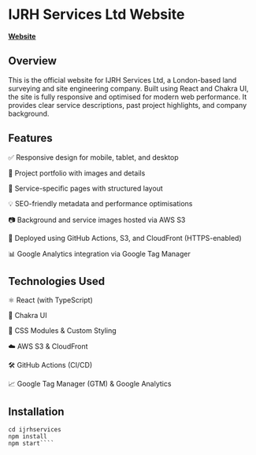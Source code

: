 # IJRH Services Ltd Website

**[Website](http://www.ijrhservices.co.uk/)**

## Overview
This is the official website for IJRH Services Ltd, a London-based land surveying and site engineering company. Built using React and Chakra UI, the site is fully responsive and optimised for modern web performance. It provides clear service descriptions, past project highlights, and company background.

## Features
✅ Responsive design for mobile, tablet, and desktop

🧭 Project portfolio with images and details

📍 Service-specific pages with structured layout

💡 SEO-friendly metadata and performance optimisations

📷 Background and service images hosted via AWS S3

🚀 Deployed using GitHub Actions, S3, and CloudFront (HTTPS-enabled)

📊 Google Analytics integration via Google Tag Manager

## Technologies Used
⚛️ React (with TypeScript)

🎨 Chakra UI

🧩 CSS Modules & Custom Styling

☁️ AWS S3 & CloudFront

🛠 GitHub Actions (CI/CD)

📈 Google Tag Manager (GTM) & Google Analytics

## Installation

````git clone https://github.com/your-username/ijrhservices.git
cd ijrhservices
npm install
npm start````

